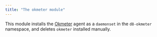```yaml
---
title: "The okmeter module"
---
```


This module installs the [Okmeter](http://okmeter.io) agent as a `daemonset` in the `d8-okmeter` namespace, and deletes `okmeter` installed manually.
